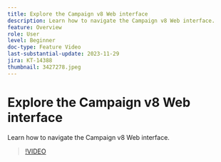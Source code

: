 ```yaml
---
title: Explore the Campaign v8 Web interface
description: Learn how to navigate the Campaign v8 Web interface.
feature: Overview
role: User
level: Beginner
doc-type: Feature Video
last-substantial-update: 2023-11-29
jira: KT-14388
thumbnail: 3427278.jpeg
---
```


# Explore the Campaign v8 Web interface

Learn how to navigate the Campaign v8 Web interface.

>[!VIDEO](https://video.tv.adobe.com/v/3427278/?learn=on)
